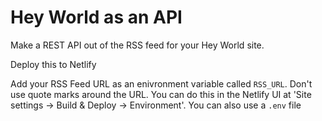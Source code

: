 # Hey World as an API

Make a REST API out of the RSS feed for your Hey World site.

Deploy this to Netlify

Add your RSS Feed URL as an enivronment variable called `RSS_URL`. Don't use quote marks around the URL. You can do this in the Netlify UI at 'Site settings -> Build & Deploy -> Environment'. You can also use a `.env` file